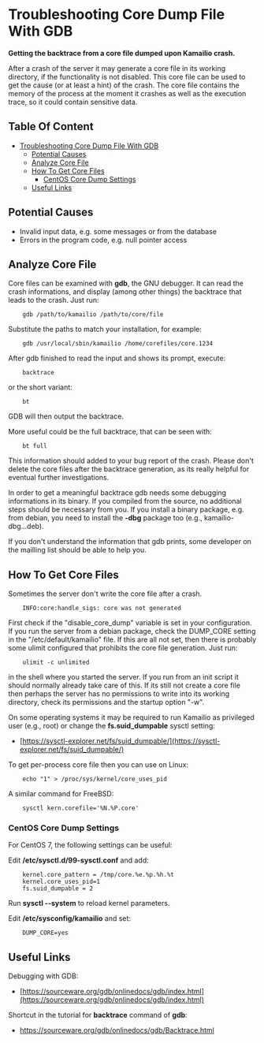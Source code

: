# Troubleshooting Core Dump File With GDB

**Getting the backtrace from a core file dumped upon Kamailio crash.**

After a crash of the server it may generate a core file in its working
directory, if the functionality is not disabled. This core file can be
used to get the cause (or at least a hint) of the crash. The core file
contains the memory of the process at the moment it crashes as well as
the execution trace, so it could contain sensitive data.

## Table Of Content

- [Troubleshooting Core Dump File With GDB](#troubleshooting-core-dump-file-with-gdb)
  * [Potential Causes](#potential-causes)
  * [Analyze Core File](#analyze-core-file)
  * [How To Get Core Files](#how-to-get-core-files)
    + [CentOS Core Dump Settings](#centos-core-dump-settings)
  * [Useful Links](#useful-links)

## Potential Causes

- Invalid input data, e.g. some messages or from the database
- Errors in the program code, e.g. null pointer access

## Analyze Core File

Core files can be examined with **gdb**, the GNU debugger. It can read
the crash informations, and display (among other things) the backtrace
that leads to the crash. Just run:

```
    gdb /path/to/kamailio /path/to/core/file
```

Substitute the paths to match your installation, for example:

```
    gdb /usr/local/sbin/kamailio /home/corefiles/core.1234
```

After gdb finished to read the input and shows its prompt, execute:

```
    backtrace
```

or the short variant:

```
    bt
```

GDB will then output the backtrace.

More useful could be the full backtrace, that can be seen with:

```
    bt full
```

This information should added to your bug report of the crash. Please
don't delete the core files after the backtrace generation, as its
really helpful for eventual further investigations.

In order to get a meaningful backtrace gdb needs some debugging
informations in its binary. If you compiled from the source, no
additional steps should be necessary from you. If you install a binary
package, e.g. from debian, you need to install the **-dbg** package too
(e.g., kamailio-dbg...deb).

If you don't understand the information that gdb prints, some developer
on the mailling list should be able to help you.

## How To Get Core Files

Sometimes the server don't write the core file after a crash.

```
    INFO:core:handle_sigs: core was not generated
```

First check if the "disable_core_dump" variable is set in your
configuration. If you run the server from a debian package, check the
DUMP_CORE setting in the "/etc/default/kamailio" file. If this are all
not set, then there is probably some ulimit configured that prohibits
the core file generation. Just run:

```
    ulimit -c unlimited
```

in the shell where you started the server. If you run from an init script
it should normally already take care of this. If its still not create a
core file then perhaps the server has no permissions to write into its
working directory, check its permissions and the startup option "-w".

On some operating systems it may be required to run Kamailio as
privileged user (e.g., root) or change the **fs.suid_dumpable** sysctl
setting:

- [https://sysctl-explorer.net/fs/suid_dumpable/](https://sysctl-explorer.net/fs/suid_dumpable/)

To get per-process core file then you can use on Linux:

```
    echo "1" > /proc/sys/kernel/core_uses_pid
```

A similar command for FreeBSD:

```
    sysctl kern.corefile='%N.%P.core'
```

### CentOS Core Dump Settings

For CentOS 7, the following settings can be useful:

Edit **/etc/sysctl.d/99-sysctl.conf** and add:

```
    kernel.core_pattern = /tmp/core.%e.%p.%h.%t
    kernel.core_uses_pid=1
    fs.suid_dumpable = 2
```

Run **sysctl --system** to reload kernel parameters.

Edit **/etc/sysconfig/kamailio** and set:

```
    DUMP_CORE=yes
```

## Useful Links

Debugging with GDB:

- [https://sourceware.org/gdb/onlinedocs/gdb/index.html](https://sourceware.org/gdb/onlinedocs/gdb/index.html)

Shortcut in the tutorial for **backtrace** command of **gdb**:

- https://sourceware.org/gdb/onlinedocs/gdb/Backtrace.html
